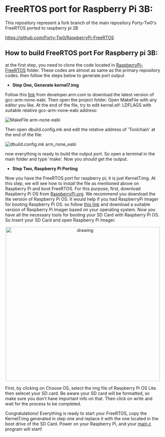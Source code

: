 # FreeRTOS port for Raspberry Pi 3B:

This repository represent a fork branch of the main repository Forty-Tw0's FreeRTOS ported to raspberry pi 2B

https://github.com/Forty-Tw0/RaspberryPi-FreeRTOS

## How to build FreeRTOS port For Raspberry pi 3B:
at the first step, you need to clone the code located in [RaspberryPi-FreeRTOS](https://github.com/m-derakhshan/RaspberryPi_Port/tree/main/RaspberryPi-FreeRTOS) folder. These codes are almost as same as the primary repository codes. then follow the steps below to generate port output
 - **Step One, Generate kernel7.img**

Follow this [link](https://developer.arm.com/tools-and-software/open-source-software/developer-tools/gnu-toolchain/gnu-rm/downloads) from developer.arm.com to download the latest version of gcc-arm-none-eabi.
Then open the project folder. Open MakeFile with any editor you like. At the end of the file, try to edit kernel.elf: LDFLAGS with suitable relative gcc-arm-none-eabi address:

![MakeFile arm-none-eabi](https://s4.uupload.ir/files/screenshot_2021-07-22_084647_5peu.png)

Then open dbuild.config.mk and edit the relative address of 'Toolchain' at the end of the file:

![dbuild.config.mk arm_none_eabi](https://s4.uupload.ir/files/screenshot_2021-07-22_085214_tkc.png)

now everything is ready to build the output port. So open a terminal in the main folder and type 'make'. Now you should get the output.
 - **Step Two, Raspberry Pi Porting**
 
Now you have the FreeRTOS port for raspberry pi; it is just Kernel7.img. At this step, we will see how to install the file as mentioned above on Raspberry Pi and boot FreeRTOS.
For this purpose, first, download Raspberry Pi OS from [RaspberryPi.org](https://www.raspberrypi.org/software/operating-systems/#raspberry-pi-os-32-bit).
We recommend you download the lite version of Raspberry Pi OS.
It would help if you had RaspberryPi Imager for booting Raspberry Pi OS. so follow [this link](https://www.raspberrypi.org/software/) and download a suitable version of Raspberry Pi Imager based on your operating system.
Now you have all the necessary tools for booting your SD Card with Raspberry Pi OS.
So Insert your SD Card and open Raspberry Pi Imager.

<p align="center">
<img src="https://s4.uupload.ir/files/screenshot_2021-07-22_091621_rsjl.png" alt="drawing" width="500"/>
</p>


First, by clicking on Choose OS, select the img file of Raspberry Pi OS Lite. then selecet your SD card. Be aware your SD card will be formatted, so make sure you don't have important info on that. Then click on write and wait for the process to be completed.

Congratulations! Everything is ready to start your FreeRTOS, copy the Kernel7.img generated in step one and replace it with the one located in the boot drive of the SD Card. Power on your Raspberry Pi, and your [main.c](https://github.com/m-derakhshan/RaspberryPi_Port/blob/main/RaspberryPi-FreeRTOS/Demo/main.c) program will start!

